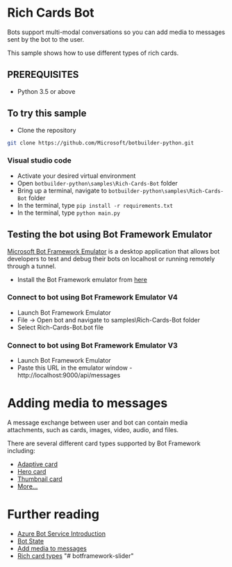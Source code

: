 # Rich Cards Bot

Bots support multi-modal conversations so you can add media to messages sent by the bot to the user. 

This sample shows how to use different types of rich cards.

## PREREQUISITES
- Python 3.5 or above

## To try this sample
- Clone the repository
```bash
git clone https://github.com/Microsoft/botbuilder-python.git
```

### Visual studio code
- Activate your desired virtual environment
- Open `botbuilder-python\samples\Rich-Cards-Bot` folder
- Bring up a terminal, navigate to `botbuilder-python\samples\Rich-Cards-Bot` folder
- In the terminal, type `pip install -r requirements.txt`
- In the terminal, type `python main.py`


## Testing the bot using Bot Framework Emulator
[Microsoft Bot Framework Emulator](https://github.com/microsoft/botframework-emulator) is a desktop application that allows bot developers to test and debug their bots on localhost or running remotely through a tunnel.

- Install the Bot Framework emulator from [here](https://github.com/Microsoft/BotFramework-Emulator/releases)

### Connect to bot using Bot Framework Emulator **V4**
- Launch Bot Framework Emulator
- File -> Open bot and navigate to samples\Rich-Cards-Bot folder
- Select Rich-Cards-Bot.bot file

### Connect to bot using Bot Framework Emulator **V3**
- Launch Bot Framework Emulator
- Paste this URL in the emulator window - http://localhost:9000/api/messages

# Adding media to messages
A message exchange between user and bot can contain media attachments, such as cards, images, video, audio, and files.

There are several different card types supported by Bot Framework including:
- [Adaptive card](http://adaptivecards.io)
- [Hero card](https://docs.microsoft.com/en-us/azure/bot-service/rest-api/bot-framework-rest-connector-api-reference?view=azure-bot-service-4.0#herocard-object)
- [Thumbnail card](https://docs.microsoft.com/en-us/azure/bot-service/rest-api/bot-framework-rest-connector-api-reference?view=azure-bot-service-4.0#thumbnailcard-object)
- [More...](https://docs.microsoft.com/en-us/azure/bot-service/rest-api/bot-framework-rest-connector-add-rich-cards?view=azure-bot-service-4.0)

# Further reading

- [Azure Bot Service Introduction](https://docs.microsoft.com/en-us/azure/bot-service/bot-service-overview-introduction?view=azure-bot-service-4.0)
- [Bot State](https://docs.microsoft.com/en-us/azure/bot-service/bot-builder-storage-concept?view=azure-bot-service-4.0)
- [Add media to messages](https://docs.microsoft.com/en-us/azure/bot-service/bot-builder-howto-add-media-attachments?view=azure-bot-service-4.0&tabs=csharp)
- [Rich card types](https://docs.microsoft.com/en-us/azure/bot-service/rest-api/bot-framework-rest-connector-add-rich-cards?view=azure-bot-service-4.0)
"# botframework-slider" 
